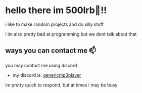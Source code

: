 # hello there im 500lrb👋!!

i like to make random projects and do silly stuff

i im also pretty bad at programming but we dont talk about that

## ways you can contact me 📫
you may contact me using discord 

- my discord is: [genericmp3player](https://discord.com/users/715559396360323134)

im pretty quick to respond, but at times i may be busy 

